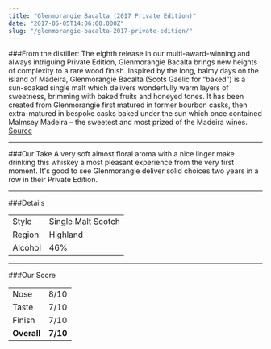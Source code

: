 ```yaml
---
title: "Glenmorangie Bacalta (2017 Private Edition)"
date: "2017-05-05T14:06:00.000Z"
slug: "/glenmorangie-bacalta-2017-private-edition/"
---
```

###From the distiller:
The eighth release in our multi-award-winning and always intriguing Private Edition, Glenmorangie Bacalta brings new heights of complexity to a rare wood finish. Inspired by the long, balmy days on the island of Madeira, Glenmorangie Bacalta (Scots Gaelic for “baked”) is a sun-soaked single malt which delivers wonderfully warm layers of sweetness, brimming with baked fruits and honeyed tones. It has been created from Glenmorangie first matured in former bourbon casks, then extra-matured in bespoke casks baked under the sun which once contained Malmsey Madeira – the sweetest and most prized of the Madeira wines.
[Source](https://www.glenmorangie.com/us/glenmorangie-bacalta)

---

###Our Take
A very soft almost floral aroma with a nice linger make drinking this whiskey a most pleasant experience from the very first moment. It's good to see Glenmorangie deliver solid choices two years in a row in their Private Edition.

---

###Details
<table>  
<tr>  
<td class="grey">Style</td><td>Single Malt Scotch</td>  
</tr>  
<tr>  
<td class="grey">Region</td><td>Highland</td>  
</tr>  
<tr>  
<td class="grey">Alcohol</td><td>46%</td>  
</tr>  
</table>


---

###Our Score
<table class="score-table">  
<tr>  
<td class="grey">Nose</td><td>8/10</td>  
</tr>  
<tr>  
<td class="grey">Taste</td><td>7/10</td>  
</tr>  
<tr>  
<td class="grey">Finish</td><td>7/10</td>  
</tr>  
<tr>  
<td class="grey"><strong>Overall</strong></td><td><strong>7/10</strong></td>  
</tr>  
</table>


    